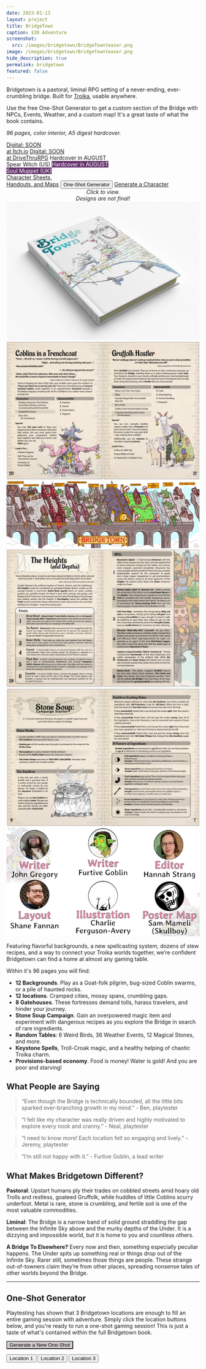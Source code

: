 ```yaml
---
date: 2023-01-13
layout: project
title: BridgeTown
caption: $30 Adventure
screenshot:
  src: /images/bridgetown/BridgeTownteaser.png
image: /images/bridgetown/BridgeTownteaser.png
hide_description: true
permalink: bridgetown
featured: false
---
```


Bridgetown is a pastoral, liminal RPG setting of a never-ending, ever-crumbling bridge. Built for [Troika](https://www.troikarpg.com/), usable anywhere.

Use the free One-Shot Generator to get a custom section of the Bridge with NPCs, Events, Weather, and a custom map! It's a great taste of what the book contains.

*96 pages, color interior, A5 digest hardcover.*

<div class="shopping-buttons">
<a target="_blank" href="https://technicalgrimoire.itch.io/bridgetown" class="btn btn-primary itchBTN">Digital: SOON<br>at Itch.io</a>
<a  target="_blank" href="https://www.drivethrurpg.com/product/440997/Bridgetown" class="btn btn-primary dtrpgBTN">Digital: SOON<br>at DriveThruRPG</a>
<a class="btn btn-primary spearBTN">Hardcover in AUGUST<br>Spear Witch (US)</a>
<a style="background-color:#63316b;color:white" class="btn btn-primary">Hardcover in AUGUST<br>Soul Muppet (UK)</a>  
</div>

<div class="shopping-buttons">
<a target="_blank" href="/files/Bridgetown_sheets.pdf" class="btn btn-primary">Character Sheets,<br>Handouts, and Maps</a>
<button class="btn btn-primary" onClick="document.getElementById('spanImage').scrollIntoView();">One-Shot Generator</button>
<a target="_blank" href="/troikagenerator?mode=bridgetown" class="btn btn-primary">Generate a Character</a>
</div>

<div id="images" class="shopping-images">
<p style="margin: 0px;padding:0px;text-align:center;font-style:italic;">Click to view.<br>Designs are not final!</p>
<img src="/images/bridgetown/hardcoverMockup.png" alt="hardcoverMockup.png">
<img src="/images/bridgetown/bt_spread1.png" alt="bt_spread1.png">
<img src="/images/bridgetown/bt_map1.png" alt="bt_map1.png">
<img src="/images/bridgetown/bt_spread2.png" alt="bt_spread2.png">
<img src="/images/bridgetown/bt_spread3.png" alt="bt_spread3.png">
<img src="/images/bridgetown/bt_team.png" alt="bt_team.png">
</div>

Featuring flavorful backgrounds, a new spellcasting system, dozens of stew recipes, and a way to connect your Troika worlds together, we’re confident Bridgetown can find a home at almost any gaming table.

Within it's 96 pages you will find:

- **12 Backgrounds**. Play as a Goat-folk pilgrim, bug-sized Coblin swarms, or a pile of haunted rocks.
- **12 locations**. Cramped cities, mossy spans, crumbling gaps.
- **8 Gatehouses**. These fortresses demand tolls, harass travelers, and hinder your journey.
- **Stone Soup Campaign**. Gain an overpowered magic item and experiment with dangerous recipes as you explore the Bridge in search of rare ingredients.
- **Random Tables**: 6 Weird Birds, 36 Weather Events, 12 Magical Stones, and more.
- **Keystone Spells**, Troll-Croak magic, and a healthy helping of chaotic Troika charm.
- **Provisions-based economy**. Food is money! Water is gold! And you are poor and starving!

## What People are Saying

> “Even though the Bridge is technically bounded, all the little bits sparked ever-branching growth in my mind.” - Ben, playtester

> “I felt like my character was really driven and highly motivated to explore every nook and cranny.” - Neal, playtester

> “I need to know more! Each location felt so engaging and lively.” - Jeremy, playtester

> “I’m still not happy with it.” - Furtive Goblin, a lead writer

## What Makes Bridgetown Different?

**Pastoral**: Upstart humans ply their trades on cobbled streets amid hoary old Trolls and restless, goateed Gruffolk, while huddles of little Coblins scurry underfoot. Metal is rare, stone is crumbling, and fertile soil is one of the most valuable commodities.

**Liminal**: The Bridge is a narrow band of solid ground straddling the gap between the Infinite Sky above and the murky depths of the Under. It is a dizzying and impossible world, but it is home to you and countless others.

**A Bridge To Elsewhere?** Every now and then, something especially peculiar happens. The Under spits up something real or things drop out of the Infinite Sky. Rarer still, sometimes those things are people. These strange out-of-towners claim they’re from other places, spreading nonsense tales of other worlds beyond the Bridge.

<hr class="endShoppingImages">

## One-Shot Generator

Playtesting has shown that 3 Bridgetown locations are enough to fill an entire gaming session with adventure. Simply click the location buttons below, and you're ready to run a one-shot gaming session! This is just a taste of what's contained within the full Bridgetown book.

<button style="background-color:#D4CCCC;color:black;" class="btn btn-primary" onClick="generateSpan()">Generate a New One-Shot</button>

<div id=spanImage></div>

<div class="shopping-buttons">
<button id="loc1Button" class="leftburied-button" type="button" onclick="showLocation(0)">Location 1</button>
<button id="loc2Button" class="leftburied-button" type="button" onclick="showLocation(1)">Location 2</button>
<button id="loc3Button" class="leftburied-button" type="button" onclick="showLocation(2)">Location 3</button>
</div>

<div id="bridgetownDiv" style="display:none;">

  <h2 id="locName">Location 1</h2>

  <p id="locQuote">What a crazy thing!</p>
  <p id="locQuoter">Someone weird</p>
  <p id="locDescription">This place is wild! Filled with stuff for sure.</p>

  <h3 id="locHeader2">Mr. Person</h3>
  <div id="locSection2">They have a face for sure.</div>

  <h3 id="locHeader3">Taco Tuesday</h3>
  <div id="locSection3">Yummy!</div>

  <h3 id="weather">It's Hot</h3>
  <p id="weatherDescription">Far too hot.</p>
  
  <div class="shopping-buttons">
<button class="leftburied-button" type="button" onclick="changeWeather()">Change Weather</button>
</div>

</div>

<link href="/assets/viewer.css" rel="stylesheet">
<script>
window.addEventListener('DOMContentLoaded', function () {
  var galley = document.getElementById('images');
  var viewer = new Viewer(galley,{navbar: 0, title:0, toolbar:0});
});
</script>
<script async src="/assets/generator_resources/bridgetown.js" language="javascript" type="text/javascript"></script>
